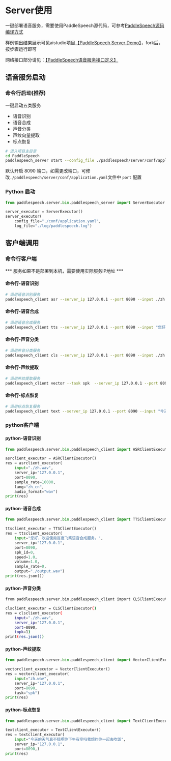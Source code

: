 # Server使用

一键部署语音服务，需要使用PaddleSpeech源代码，可参考[PaddleSpeech源码编译方式](https://github.com/iftaken/PaddleSpeechStudy/blob/main/docs/01_install.md#source)

样例输出结果展示可见aistudio项目[【PaddleSpeech Server Demo】](https://aistudio.baidu.com/aistudio/projectdetail/4282835?shared=1)，fork后，按步骤运行即可

网络接口部分请见：[【PaddleSpeech语音服务接口定义】](https://github.com/PaddlePaddle/PaddleSpeech/wiki/PaddleSpeech-Server-RESTful-API)

## 语音服务启动

### 命令行启动(推荐)

一键启动五类服务

+ 语音识别
+ 语音合成
+ 声音分类
+ 声纹向量提取
+ 标点恢复

```bash
# 进入项目主目录
cd PaddleSpeech
paddlespeech_server start --config_file ./paddlespeech/server/conf/application.yaml
```

默认开启 8090 端口，如需更改端口，可修改`./paddlespeech/server/conf/application.yaml`文件中 `port` 配置

### Python 启动

```python
from paddlespeech.server.bin.paddlespeech_server import ServerExecutor

server_executor = ServerExecutor()
server_executor(
    config_file="./conf/application.yaml", 
    log_file="./log/paddlespeech.log")
```

## 客户端调用

### 命令行客户端

*** 服务如果不是部署到本机，需要使用实际服务IP地址 ***

#### 命令行-语音识别
```bash
# 调用语音识别服务
paddlespeech_client asr --server_ip 127.0.0.1 --port 8090 --input ./zh.wav
```

#### 命令行-语音合成
```bash
# 调用语音合成服务
paddlespeech_client tts --server_ip 127.0.0.1 --port 8090 --input "您好，欢迎使用百度飞桨语音合成服务。" --output output.wav
```

#### 命令行-声音分类
```bash
# 调用声音分类服务
paddlespeech_client cls --server_ip 127.0.0.1 --port 8090 --input ./zh.wav
```

#### 命令行-声纹提取
```bash
# 调用声纹提取服务
paddlespeech_client vector --task spk  --server_ip 127.0.0.1 --port 8090 --input zh.wav
```
#### 命令行-标点恢复
```bash
# 调用标点恢复服务
paddlespeech_client text --server_ip 127.0.0.1 --port 8090 --input "今天的天气真不错啊你下午有空吗我想约你一起去吃饭"
```

### python客户端

#### python-语音识别

```python
from paddlespeech.server.bin.paddlespeech_client import ASRClientExecutor

asrclient_executor = ASRClientExecutor()
res = asrclient_executor(
    input="./zh.wav",
    server_ip="127.0.0.1",
    port=8090,
    sample_rate=16000,
    lang="zh_cn",
    audio_format="wav")
print(res)
```

#### python-语音合成
```python
from paddlespeech.server.bin.paddlespeech_client import TTSClientExecutor

ttsclient_executor = TTSClientExecutor()
res = ttsclient_executor(
    input="您好，欢迎使用百度飞桨语音合成服务。",
    server_ip="127.0.0.1",
    port=8090,
    spk_id=0,
    speed=1.0,
    volume=1.0,
    sample_rate=0,
    output="./output.wav")
print(res.json())
```

#### python-声音分类
```bash
from paddlespeech.server.bin.paddlespeech_client import CLSClientExecutor

clsclient_executor = CLSClientExecutor()
res = clsclient_executor(
    input="./zh.wav",
    server_ip="127.0.0.1",
    port=8090,
    topk=1)
print(res.json())
```
#### python-声纹提取
```python
from paddlespeech.server.bin.paddlespeech_client import VectorClientExecutor

vectorclient_executor = VectorClientExecutor()
res = vectorclient_executor(
    input="zh.wav",
    server_ip="127.0.0.1",
    port=8090,
    task="spk")
print(res)

```

#### python-标点恢复
```python
from paddlespeech.server.bin.paddlespeech_client import TextClientExecutor

textclient_executor = TextClientExecutor()
res = textclient_executor(
    input="今天的天气真不错啊你下午有空吗我想约你一起去吃饭",
    server_ip="127.0.0.1",
    port=8090,)
print(res)
```




